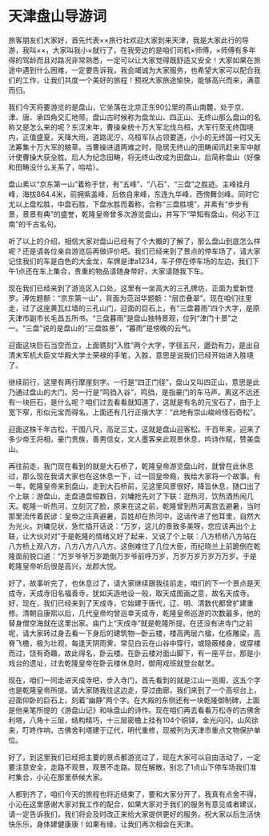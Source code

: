 # 天津盘山导游词  
旅客朋友们大家好，首先代表××旅行社欢迎大家到来天津，我是大家此行的导游，我叫××，大家叫我小×就行了，在我旁边的是咱们司机×师傅，×师傅有多年得的驾龄而且对路况非常熟悉，一定可以让大家觉得既舒适又安全！大家如果在旅途中遇到什么困难，一定要告诉我，我会竭诚为大家服务，也希望大家可以配合我们的工作，让我们共度一个美好的旅程！预祝大家旅途愉快，能够高兴而来，满意而归。  

我们今天将要游览的是盘山，它坐落在北京正东90公里的燕山南麓，处于京、津、唐、承四角交汇地带。盘山古时候称为盘龙山、四正山、无终山那么盘山的名称又是怎么来的呢？东汉末年，曹操亲统十万大军北伐乌桓，大军行至无终国境内，正值盛夏，天降大雨，道路泥泞，乌桓军队占领要道，小小的无终国一时又无法筹集十万大军的粮草。当曹操进退两难之时，隐居无终山的田畴闻讯赶来军中献计使曹操大获全胜。后人为纪念田畴，将无终山改成为田盘山，后简称盘山（好像和田畴没什么关系了，哈哈）。  

盘山素以“京东第一山”着称于世，有“五峰”、“八石”、“三盘”之胜迹。主峰挂月峰，海拔864.4米，前拥紫盖峰，后依自来峰，东连九华峰，西傍舞剑峰。同时它尤以上盘松胜，中盘石胜，下盘水胜而着称，合称“三盘胜境”，并素有“步步有景，景景有典”的盛誉，乾隆皇帝曾多次游览盘山，并写下“早知有盘山，何必下江南”的千古名句。  

听了以上的介绍，相信大家对盘山已经有了个大概的了解了，那么盘山到底怎么样呢？还是请各位亲自游览后再做评价吧。我们已经来到了景点的停车场了，请大家记住我们的车是白色的大金龙，车牌是津a1234，车子停在停车场的左边，我们下午1点还在车上集合，贵重的物品请随身带好，大家请随我下车。  

现在我们已经来到了游览区入口处，这里有一坐高大的三孔牌坊，正面为爱新觉罗。溥佐题额：“京东第一山”，背面为范润华题额：“层峦叠翠”。现在咱们往里走，过了这座黄瓦红墙的三孔山门，迎面的巨石上，有“三盘暮雨”四个大字，是原天津市副市长毛昌五所书。“三盘暮雨”是盘山独特景观，位列“津门十景”之一。“三盘”说的是盘山的“三盘胜景”，“暮雨”是傍晚的云气。  

迎面这块巨石当空而立，上面镌刻“入胜”两个大字，字径五尺，遒劲有力，是出自清末军机大臣文华殿大学士荣禄的手笔，入胜，意思是说我们已经开始进入胜境了。  

继续前行，这里有两行摩崖刻字。一行是“四正门径”，盘山又叫四正山，意思是此乃通过盘山的大门。另一行是“鸣驺入谷”，鸣驺，是指豪门的车马声。离这不远还有一块巨石，是什么呢？咱们过去看看就知道了，这就是有名的元宝石了，由于上宽下窄，形似元宝而得名，上面还有几行正揩大字：“此地有崇山峻岭怪石奇松”。  

迎面这株千年古松，干围八尺，高足三丈，这就是盘山迎客松。千百年来，迎来了多少帝王将相，豪门贵族，善男信女，文人墨客来此观景休息，吟诗作赋，赞美盘山。  

再往前走，我门现在看到的就是大石桥了，乾隆皇帝游览盘山时，就曾在此休息过，那么现在我请大家也在这休息一下，过一回皇帝瘾，我给大家将一个故事。有一年，乾隆皇帝来到盘山，走到大石桥前，见这里风景很好，降旨休息，随口出了个上联：游盘山，走盘道盘桓数日，刘墉抢先对了下联：逛热河，饮热酒热闹几天。乾隆一听热河，立刻沉了脸，原来在这之前，乾隆曾到热河离宫去避暑，当时那里流传着民谚：皇帝之庄真避暑，百姓却在热河中。这话传进了他耳里，自然大为光火。刘墉见状，急忙插开话说：“万岁，这儿的景致多美呀，您应该再出个上联，让大伙对对”于是乾隆的情绪又好了起来，又说了个上联：八方桥桥八方站在八方桥上观八方，八方八方八八方。这倒难住了几位大臣，而纪晓兰上前跪倒在乾隆面前脱口道：“万岁爷爷万岁跪倒万岁爷前呼万岁，万岁万岁万岁万万岁。于是乾隆皇帝听后很是高兴，龙颜大悦。  

好了，故事听完了，也休息过了，请大家继续跟我往前走，咱们的下一个景点是天成寺，天成寺旧名福善寺，犹如天造地设一般，取天成图画之意，故名天成寺。好，现在，我们已经来到了天成寺，它始建于唐代，辽、明、清数代都曾扩建重修。清朝自康熙以后，几代皇帝均曾巡幸天成寺，乾隆皇帝巡游的次数最多，他的替身僧空海就在这里出家。庙门上“天成寺”就是乾隆所提。在还没有进寺门之前呢，请大家转过身去看一下身后的建筑物—卧云楼，楼高两层六楹，化栋雕梁，高脊飞檐，极为壮观，每逢天阴雨霁，常见白云在山谷中穿行，或隐蔽楼身，或穿楼而过，饶有奇趣，故此得名，卧云楼。在卧云楼对面山脚下，有一座平台，那是小戏台的遗址，过去乾隆皇帝在卧云楼休息时，御用戏班就登台献艺。  

现在，咱们一同走进天成寺吧，步入寺门，首先看到的就是江山一览阁，这五个字也是乾隆皇帝所提。请大家随我往这边走，穿过曲廊，我们来到了一个高坝台上，迎面仰卧的巨石上，刻着“幽静”两个字。在大殿的东侧还有一块乾隆御制碑，上面是他亲笔所提的《游盘山记》和咏盘山的诗作。现在咱们再去看看万松寺的古佛舍利塔，八角十三层，结构精巧，十三层密檐上挂有104个铜铎，金光闪闪，山风徐来，叮咚作响，古佛舍利塔建于辽代，明代重修，现被列为天津市重点文物保护单位。  

好了，到这里我们已经把主要的景点都游览过了，现在大家可以自由活动了，一定要注意安全，走路不观景，观景不走路。现在解散，别忘了1点山下停车场我们准时集合，小沁在那里恭候大家。  

人都到齐了，咱们今天的旅程也将近结束了，要和大家分开了，我真有点舍不得，小沁在这里感谢大家对我工作的配合，如果大家对于我们的服务有意见或者建议，请一定告诉我们，我们将会及时改正来给大家提供更好的服务。祝大家以后生活快快乐乐，身体建健康康！如果有缘，让我们再次相会在天津。  
<!-- Last processed: 2025-07-22 03:44:26 -->
